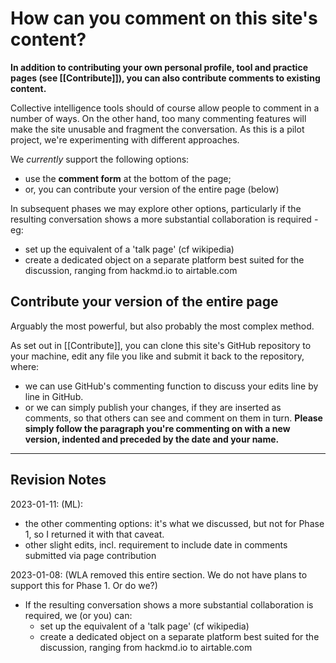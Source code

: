 # How can you comment on this site's content?

**In addition to contributing your own personal profile, tool and practice pages (see [[Contribute]]), you can also contribute comments to existing content.**

Collective intelligence tools should of course allow people to comment in a number of ways. On the other hand,  too many commenting features will make the site unusable and fragment the conversation. As this is a pilot project, we're experimenting with different approaches. 

We *currently* support the following options:

* use the **comment form** at the bottom of the page;  
* or, you can contribute your version of the entire page (below)  

In subsequent phases we may explore other options, particularly if the resulting conversation shows a more substantial collaboration is required - eg:

* set up the equivalent of a 'talk page' (cf wikipedia)  
* create a dedicated object on a separate platform best suited for the discussion, ranging from hackmd.io to airtable.com

## Contribute your version of the entire page

Arguably the most powerful, but also probably the most complex method. 

As set out in [[Contribute]], you can clone this site's GitHub repository to your machine, edit any file you like and submit it back to the repository, where:

* we can use GitHub's commenting function to discuss your edits line by line in GitHub.
* or we can simply publish your changes, if they are inserted as comments, so that others can see and comment on them in turn. **Please simply follow the paragraph you're commenting on with a new version, indented and preceded by the date and your name.**

-----------
## Revision Notes

2023-01-11: (ML): 

* the other commenting options: it's what we discussed, but not for Phase 1, so I returned it with that caveat.
* other slight edits, incl. requirement to include date in comments submitted via page contribution

2023-01-08: (WLA removed this entire section. We do not have plans to support this for Phase 1. Or do we?)

* If the resulting conversation shows a more substantial collaboration is required, we  (or you) can:
	* set up the equivalent of a 'talk page' (cf wikipedia)  
	* create a dedicated object on a separate platform best suited for the discussion, ranging from hackmd.io to airtable.com
